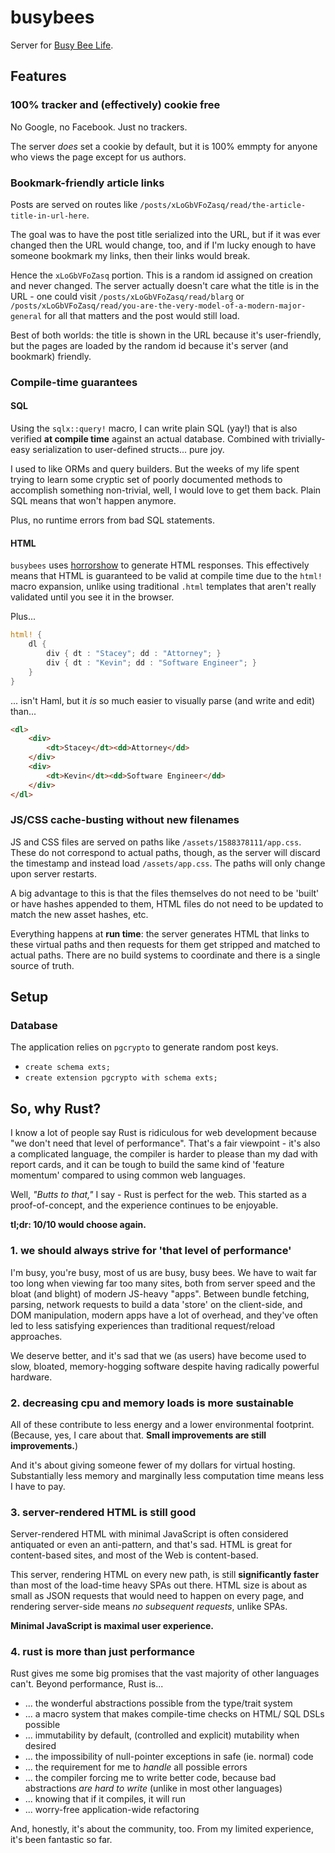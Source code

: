 # busybees

Server for [Busy Bee Life](https://www.busybee.life).

## Features

### 100% tracker and (effectively) cookie free

No Google, no Facebook. Just no trackers.

The server *does* set a cookie by default, but it is 100% emmpty for anyone who views the page
except for us authors.

### Bookmark-friendly article links

Posts are served on routes like `/posts/xLoGbVFoZasq/read/the-article-title-in-url-here`.

The goal was to have the post title serialized into the URL, but if it was ever changed
then the URL would change, too, and if I'm lucky enough to have someone bookmark my links,
then their links would break.

Hence the `xLoGbVFoZasq` portion. This is a random id assigned on creation and never changed.
The server actually doesn't care what the title is in the URL - one could visit
`/posts/xLoGbVFoZasq/read/blarg` or `/posts/xLoGbVFoZasq/read/you-are-the-very-model-of-a-modern-major-general`
for all that matters and the post would still load.

Best of both worlds: the title is shown in the URL because it's user-friendly, but the pages
are loaded by the random id because it's server (and bookmark) friendly.

### Compile-time guarantees

#### SQL

Using the `sqlx::query!` macro, I can write plain SQL (yay!) that is also verified **at compile time** against an actual database. Combined with trivially-easy serialization to user-defined structs... pure joy.

I used to like ORMs and query builders. But the weeks of my life spent trying to learn some cryptic set of poorly documented methods to accomplish something non-trivial, well, I would love to get them back. Plain SQL means that won't happen anymore.

Plus, no runtime errors from bad SQL statements.

#### HTML

`busybees` uses [horrorshow](https://docs.rs/horrorshow/0.8.3/horrorshow/) to generate HTML responses.
This effectively means that HTML is guaranteed to be valid at compile time due to the `html!` macro expansion,
unlike using traditional `.html` templates that aren't really validated until you see it in the browser.

Plus...

```rust
html! {
    dl {
        div { dt : "Stacey"; dd : "Attorney"; }
        div { dt : "Kevin"; dd : "Software Engineer"; }
    }
}
```
... isn't Haml, but it *is* so much easier to visually parse (and write and edit) than...

```html
<dl>
    <div>
        <dt>Stacey</dt><dd>Attorney</dd>
    </div>
    <div>
        <dt>Kevin</dt><dd>Software Engineer</dd>
    </div>
</dl>
```

### JS/CSS cache-busting without new filenames

JS and CSS files are served on paths like `/assets/1588378111/app.css`.
These do not correspond to actual paths, though, as the server will discard the timestamp
and instead load `/assets/app.css`. The paths will only change upon server restarts.

A big advantage to this is that the files themselves do not need to be 'built' or have
hashes appended to them, HTML files do not need to be updated to match the new asset hashes, etc.

Everything happens at **run time**: the server generates HTML that links to these
virtual paths and then requests for them get stripped and matched to actual paths.
There are no build systems to coordinate and there is a single source of truth.

## Setup

### Database

The application relies on `pgcrypto` to generate random post keys.

- `create schema exts;`
- `create extension pgcrypto with schema exts;`

## So, why Rust?

I know a lot of people say Rust is ridiculous for web development because "we don't need that level of performance". That's a fair viewpoint -
it's also a complicated language,
the compiler is harder to please than my dad with report cards,
and it can be tough to build the same kind of 'feature momentum' compared to using common web languages.

Well, *"Butts to that,"* I say - Rust is perfect for the web.
This started as a proof-of-concept, and the experience continues to be enjoyable.

**tl;dr: 10/10 would choose again.**

### 1. we should **always** strive for 'that level of performance'

I'm busy, you're busy, most of us are busy, busy bees.
We have to wait far too long when viewing far too many sites, both from server speed and the bloat (and blight) of modern JS-heavy "apps".
Between bundle fetching, parsing, network requests to build a data 'store' on the client-side, and DOM manipulation, modern apps have a lot of overhead,
and they've often led to less satisfying experiences than traditional request/reload approaches.

We deserve better, and it's sad that we (as users) have become used to slow, bloated, memory-hogging software
despite having radically powerful hardware.

### 2. decreasing cpu and memory loads is more sustainable

All of these contribute to less energy and a lower environmental footprint.
(Because, yes, I care about that. **Small improvements are still improvements.**)

And it's about giving someone fewer of my dollars for virtual hosting.
Substantially less memory and marginally less computation time means less I have to pay.

### 3. server-rendered HTML is still good

Server-rendered HTML with minimal JavaScript is often considered antiquated or even an anti-pattern, and that's sad.
HTML is great for content-based sites, and most of the Web is content-based.

This server, rendering HTML on every new path, is still **significantly faster** than most of the load-time heavy SPAs out there. HTML size is about as small as JSON requests that would need to happen on every page,
and rendering server-side means *no subsequent requests*, unlike SPAs.

**Minimal JavaScript is maximal user experience.**

### 4. rust is more than just performance

Rust gives me some big promises that the vast majority of other languages can't.
Beyond performance, Rust is...

- ... the wonderful abstractions possible from the type/trait system
- ... a macro system that makes compile-time checks on HTML/ SQL DSLs possible
- ... immutability by default, (controlled and explicit) mutability when desired
- ... the impossibility of null-pointer exceptions in safe (ie. normal) code
- ... the requirement for me to *handle* all possible errors
- ... the compiler forcing me to write better code, because bad abstractions *are hard to write* (unlike in most other languages)
- ... knowing that if it compiles, it will run
- ... worry-free application-wide refactoring

And, honestly, it's about the community, too. From my limited experience, it's been fantastic so far.
